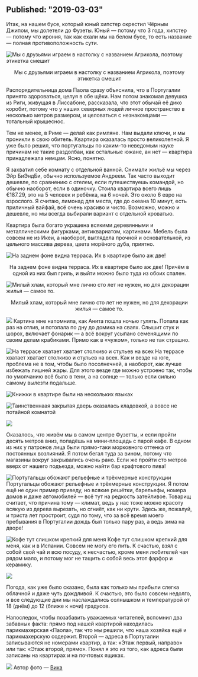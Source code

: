Published: "2019-03-03"
---------------------------
Итак, на нашем бусе, который юный хипстер окрестил Чёрным Джипом, мы долетели до Фузеты. Юный — потому что 3 года, хипстер — потому что ирония, так как ехали мы на белом бусе, то есть название — полная противоположность сути.


![Мы с друзьями играем в настолку с названием Агрикола, поэтому этикетка смешит](IMG_20190218_131127.jpg)
<p style='text-align:center'>Мы с друзьями играем в настолку с названием Агрикола, поэтому этикетка смешит</p>

Распорядительница дома Паола сразу объяснила, что в Португалии принято здороваться, целуя в обе щёки. Нам потом знакомая девушка из Риги, живущая в Лиссабоне, рассказала, что этот обычай её дико коробит, потому что у наших северных людей личное пространство в несколько метров размером, и целоваться с незнакомцами — тотальный крышеснос.

Тем не менее, в Риме — делай как римляне. Нам выдали ключи, и мы проникли в свою обитель. Квартира оказалась просто великолепной. Я уже было решил, что португальцы по каким-то неведомым науке причинам не такие раздолбаи, как остальные южане, ан нет — квартира принадлежала немцам. Ясно, понятно.

Я захватил себе комнату с отдельной ванной. Снимали жильё мы через Эйр БиЭндБи, обычно используемое Андреем. Так часто выходит дешевле, по сравнению с отелем, если путешествуешь командой, но обычно наоборот, если в одиночку.
Стоила квартира всего лишь €187.29, это на 5 человек и ребёнка, на 6 ночей. Это около 6 евро на взрослого. Я считаю, лимонад для места, где до океана 10 минут, есть приличный вайфай, всё очень красиво и чисто. Возможно, можно и дешевле, но мы всегда выбирали вариант с отдельной кроватью.

Квартира была богато украшена всякими деревянными и металлическими фигурками, антиквариатом, картинами. Мебель была совсем не из Икеи, а наоборот, выглядела прочной и основательной, из цельного массива дерева, цвета морёного дуба, приятно.


![На заднем фоне видна терраса. Их в квартире было аж две!](IMG_20190223_121053.jpg)
<p style='text-align:center'>На заднем фоне видна терраса. Их в квартире было аж две! Причём в одной из них был гриль, и выйти можно было туда из обоих спален.</p>



![Милый хлам, который мне лично сто лет не нужен, но для декорации жилья — самое то.](IMG_20190223_121057.jpg)<p style='text-align:center'>
Милый хлам, который мне лично сто лет не нужен, но для декорации жилья — самое то.</p>

![](IMG_20190223_121100.jpg)
Картина мне напомнила, как Анита пошла ночью гулять. Попала как раз на отлив, и потопала по дну до домика на сваях. Слышит стук и шорох, включает фонарик — а всё вокруг усыпано семенящими по своим делам крабиками. Прямо как в &laquo;чужом&raquo;, только не так страшно.


![На террасе хватает хватает столкиво и стульев на всех](IMG_20190223_121108.jpg)
На террасе хватает хватает столкиво и стульев на всех. Как и везде на юге, проблема не в том, чтобы было посолнечней, а наоборот, как лучше избежать лишней жары. Для этого везде где можно устроено так, чтобы по умолчанию всё было в тени, а на солнце — только если сильно самому вылезти подальше.

![Книжки в квартире были на нескольких языках](IMG_20190223_121112.jpg)

![Таинственнаая закрытая дверь оказалась кладовкой, а вовсе не потайной комнатой](IMG_20190223_121141.jpg)

![](IMG_20190223_121132.jpg)

Оказалось, что живём мы в самом центре Фузетты, и если пройти десять метров вниз, попадёшь на мини-площадь с парой кафе. В одном из них у патронов лица были прямо-таки морковного оттенка от постоянных возлияний. Я потом бегал туда за вином, потому что магазины вокруг закрывались очень рано. Если же пройти сто метров вверх от нашего подъезда, можно найти бар крафтового пива!


![Португальцы обожают рельефные и трёхмерные конструкции](IMG_20190217_145240.jpg)
Португальцы обожают рельефные и трёхмерные конструкции. Я потом ещё не один пример приведу, но всякие решётки, барельефы, номера домов и даже автомобилей — всё тут на редкость затейливое. Товарищ считает, что причина тому — климат, ведь у нас тоже можно красоту всякую из дерева вырезать, но сгниёт, как ни крути. Здесь же, пожалуй, и триста лет простроит, судя по тому, что за всё время моего пребывания в Португалии дождь был только пару раз, а ведь зима на дворе!


![Кофе тут слишком крепкий для меня](IMG_20190217_145252.jpg)
Кофе тут слишком крепкий для меня, как и в Испании. Совсем не могу его пить. К счастью, взял с собой свой чай и всю посуду, к несчастью, кроме меня любителей чая рядом мало, и потому мог не тащить с собой весь этот фарфор и керамику.


![](IMG_20190217_155640.jpg)


Погода, как уже было сказано, была как только мы прибыли слегка облачной и даже чуть дождливой. К счастью, это было совсем недолго, и все следующие дни мы наслаждались солнышком и температурой от 18 (днём) до 12 (ближе к ночи) градусов.

Напоследок, чтобы позабавить уважаемых читателей, вспомнил два забавных факта: прямо под нашей квартирой находилась парикмахерская &laquo;Паола&raquo;, так что мы решили, что наша хозяйка ещё и парикмахерскую содержит. Второй — адреса в Португалии записываются не номерами квартир, а так: &laquo;Этаж первый, направо&raquo; или так: &laquo;Этаж второй, прямо». Понял я это из того, как адреса были записаны на квартирах и на почтовых ящиках.


![](IMG_5332.jpg)
Автор фото — [Вика](https://www.instagram.com/viktorija_shaktishali/)